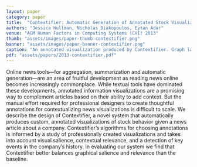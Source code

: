 ```yaml
---
layout: paper
category: paper
title:  "Contextifier: Automatic Generation of Annotated Stock Visualizations"
authors: "Jessica Hullman, Nicholas Diakopoulos, Eytan Adar"
venue: "ACM Human Factors in Computing Systems (CHI) 2013"
thumb: "assets/images/paper-thumb-contextifier.png"
banner: "assets/images/paper-banner-contextifier.png"
caption: "An annotated visualization produced by Contextifier. Graph labels and arrows point out interface features."
pdf: "assets/papers/2013-contextifier.pdf"
---
```


<!-- abstract -->
Online news tools—for aggregation, summarization and automatic generation—are an area of fruitful development as reading news online becomes increasingly commonplace. While textual tools have dominated these developments, annotated information visualizations are a promising way to complement articles based on their ability to add context. But the manual effort required for professional designers to create thoughtful annotations for contextualizing news visualizations is difficult to scale. We describe the design of Contextifier, a novel system that automatically produces custom, annotated visualizations of stock behavior given a news article about a company. Contextifier’s algorithms for choosing annotations is informed by a study of professionally created visualizations and takes into account visual salience, contextual relevance, and a detection of key events in the company’s history. In evaluating our system we find that Contextifier better balances graphical salience and relevance than the baseline.